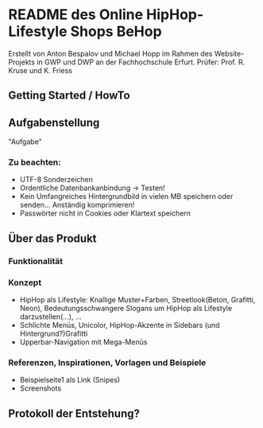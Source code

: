 # README des Online HipHop-Lifestyle Shops BeHop
Erstellt von Anton Bespalov und Michael Hopp im Rahmen des Website-Projekts in GWP und DWP an der Fachhochschule Erfurt.
Prüfer: Prof. R. Kruse und K. Friess

## Getting Started / HowTo

## Aufgabenstellung
"Aufgabe"

### Zu beachten:
- UTF-8 Sonderzeichen
- Ordentliche Datenbankanbindung -> Testen!
- Kein Umfangreiches Hintergrundbild in vielen MB speichern oder senden... Anständig komprimieren!
- Passwörter nicht in Cookies oder Klartext speichern



## Über das Produkt
### Funktionalität

### Konzept
- HipHop als Lifestyle: Knallige Muster+Farben, Streetlook(Beton, Grafitti, Neon), Bedeutungsschwangere Slogans um HipHop als Lifestyle darzustellen(...), ...
- Schlichte Menüs, Unicolor, HipHop-Akzente in Sidebars (und Hintergrund?)Grafitti
- Upperbar-Navigation mit Mega-Menüs

### Referenzen, Inspirationen, Vorlagen und Beispiele
- Beispielseite1 als Link (Snipes)
- Screenshots

## Protokoll der Entstehung?
